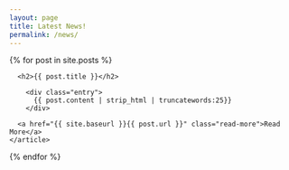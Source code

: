 ```yaml
---
layout: page
title: Latest News!
permalink: /news/
---
```


<div class="postgrid gridposts">
  <div class="posts">
    {% for post in site.posts %}
    <article class="post">

      <h2>{{ post.title }}</h2>

        <div class="entry">
          {{ post.content | strip_html | truncatewords:25}}
        </div>

      <a href="{{ site.baseurl }}{{ post.url }}" class="read-more">Read More</a>
    </article>
  {% endfor %}
</div>
</div>
